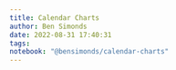 ```yaml
---
title: Calendar Charts
author: Ben Simonds
date: 2022-08-31 17:40:31
tags:
notebook: "@bensimonds/calendar-charts"
---
```

